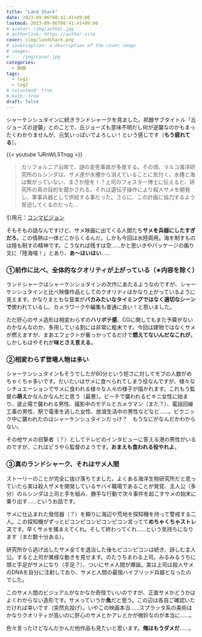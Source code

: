 ```yaml
---
title: "Land Shark"
date: 2023-09-06T08:41:41+09:00
lastmod: 2023-09-06T08:41:41+09:00
# avatar: /img/author.jpg
# authorlink: https://author.site
cover: /img/landshark.png
# covercaption: a description of the cover image
# images:
#   - /img/cover.jpg
categories:
  - 映画
tags:
  - tag1
  - tag2
# nolastmod: true
# math: true
draft: false
---
```

シャーケンシュタインに続きランドシャークを見ました。邦題サブタイトル「丘ジョーズの逆襲」とのことで、丘ジョーズも意味不明だし何が逆襲なのかもまったくわかりませんが、元気いっぱいでよろしい！という感じです（**もう疲れてる**）。
<!--more-->
{{< youtube 1JRnWL5Tnqg >}}

>カリフォルニア沿岸で、謎の変死事故が多発する。その頃、マルコ海洋研究所のルシンダは、サメ達が水槽から消えていることに気付く。水槽と海は繋がっていない、まさか陸を！？上司のフォスター博士に伝えると、研究所の真の目的を聞かされる。それは遺伝子操作により殺人サメを開発し、軍事兵器として供給する事だった。さらに、この計画に協力するよう脅迫してくるのだった...

引用元：[コンマビジョン](https://landshark.crayonsite.com/p/2/)

そもそもの話なんですけど、サメ映画に出てくる人間たち**サメを兵器にしたすぎだろ**。この情熱は一体どこからくるんだ。しかも今回は水陸両用。海を制すものは陸も制すの精神です。こうなれば残すは空……かと思いきやパッケージの煽り文に「陸海喰！」とあり、**あ〜はいはい**……

### ①前作に比べ、全体的なクオリティが上がっている（※内容を除く）

ランドシャークはシャーケンシュタインの次作にあたるようなのですが、シャーケンシュタインと比べ映像作品としてのクオリティはかなり上がっているように見えます。かなりまともな音楽が**バカみたいなタイミングではなく適切なシーンで**使われているし、カメラワークや編集も普通に良い！と思いました。

ただ肝心のサメ造形は相変わらずの**ハリボテ感**、CGに関してもまた予算がないのかなんなのか、多用している割には非常に粗末です。今回は建物ではなくサメが燃えますが、まあエフェクトが乗っかってるだけで**燃えてないんだなこれが**。しかしもはやそれが**味とさえ言える**。

### ②相変わらず登場人物は多い

シャーケンシュタインもそうでしたが80分という短さに対してモブの人数がめちゃくちゃ多いです。だいたいはサメに食べられてしまう役なんですが、様々なシチュエーションでサメに食われる様々な人々の様子が描かれます。これもう監督の**萌え**かなんかなんだと思う（最悪）。ビーチで襲われるビキニ女性に始まり、波止場で襲われる男性、撮影中のモデルとカメラマン（また？）、電話回線工事の男性、駅で電車を逃した女性、放浪生活中の男性などなど……。ピクニック中に襲われたのはシャーケンシュタインだっけ？　もうなにがなんだかわからない。

その他サメの目撃者（？）としてテレビのインタビューに答える港の男性がいるのですが、これはどうやら監督のようです。**おまえも食われる役やれよ**。

### ③真のランドシャーク、それはサメ人間

ストーリーのことが完全に抜け落ちてました。よくある海洋生物研究所だと思っていたら実は殺人ザメを開発しているヤバイ職場であることが発覚、主人公（多分）のルシンダは上司と手を組み、勝手な行動で次々事件を起こすサメの始末に乗り出す……というお話です。

サメに仕込まれた発信器（？）を頼りに海辺や荒地を探知機を持って警戒する二人。この探知機がずっとピコンピコンピコンピコン言ってて**めちゃくちゃストレス**です。早くサメを捕まえてくれ。そして終わってくれ……という気持ちになります（まだ数十分ある）。

研究所から逃げ出したサメ全てを退治した後もピコンピコンは続き、訝しむ主人公。すると上司が異様な動きを見せます。のたうちまわる上司。みるみるうちに頭と手足がサメになり（手足？）、ついにサメ人間が爆誕。実は上司は殺人サメのDNAを自分に注射しており、サメと人間の最強ハイブリッド兵器となったのでした。

このサメ人間のビジュアルがなかなか奇怪でいいのですが、正直サメかどうかはよくわからない造形です。サメっていうか**魚**だと思う。この辺は各自ご確認いただければ幸いです（突然丸投げ）。いやこの映画本当……スプラッタ系の美術はかなりクオリティが高いのに肝心のサメとかアレとかが微妙なのが本当に……。

色々言ったけどなんだかんだ他作品も見たいと思います。**俺はもうダメだ**……。
